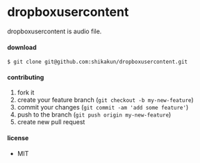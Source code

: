 # dropboxusercontent

dropboxusercontent is audio file.

#### download

```
$ git clone git@github.com:shikakun/dropboxusercontent.git
```

#### contributing

1. fork it
2. create your feature branch (```git checkout -b my-new-feature```)
3. commit your changes (```git commit -am 'add some feature'```)
4. push to the branch (```git push origin my-new-feature```)
5. create new pull request

#### license

* MIT
